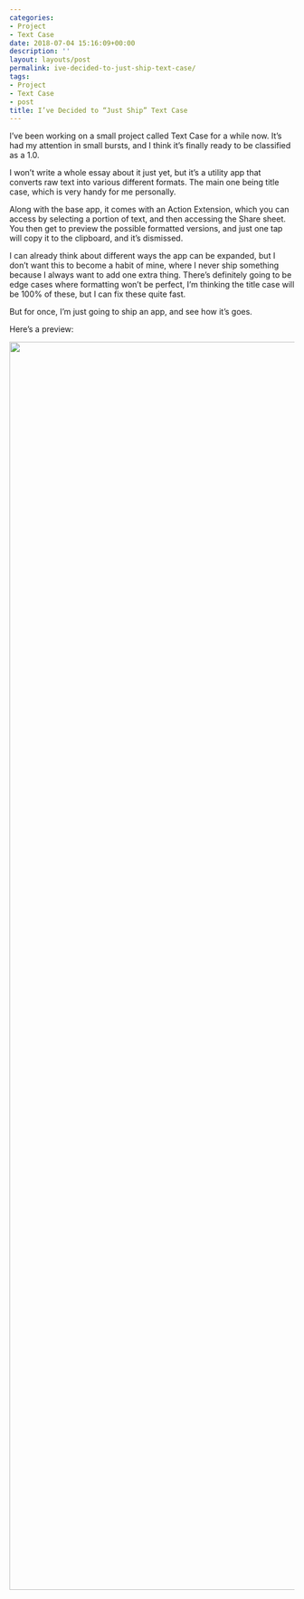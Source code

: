 ```yaml
---
categories:
- Project
- Text Case
date: 2018-07-04 15:16:09+00:00
description: ''
layout: layouts/post
permalink: ive-decided-to-just-ship-text-case/
tags:
- Project
- Text Case
- post
title: I’ve Decided to “Just Ship” Text Case
---
```


<p>I’ve been working on a small project called Text Case for a while now. It’s had my attention in small bursts, and I think it’s finally ready to be classified as a 1.0.</p>
<p>I won’t write a whole essay about it just yet, but it’s a utility app that converts raw text into various different formats. The main one being title case, which is very handy for me personally.</p>
<p>Along with the base app, it comes with an Action Extension, which you can access by selecting a portion of text, and then accessing the Share sheet. You then get to preview the possible formatted versions, and just one tap will copy it to the clipboard, and it’s dismissed.</p>
<p>I can already think about different ways the app can be expanded, but I don’t want this to become a habit of mine, where I never ship something because I always want to add one extra thing. There’s definitely going to be edge cases where formatting won’t be perfect, I’m thinking the title case will be 100% of these, but I can fix these quite fast.</p>
<p>But for once, I’m just going to ship an app, and see how it’s goes.</p>
<p>Here’s a preview:</p>
<p><img loading="lazy" width="2504" height="2208" class="alignnone size-full wp-image-1383" src="https://chrishannah.me/wp-content/uploads/2018/07/E9864835-6595-41B1-851B-81CDC03F7772.png" srcset="https://chrishannah.me/images/2018/07/E9864835-6595-41B1-851B-81CDC03F7772.png 2504w, https://chrishannah.me/images/2018/07/E9864835-6595-41B1-851B-81CDC03F7772-300x265.png 300w, https://chrishannah.me/images/2018/07/E9864835-6595-41B1-851B-81CDC03F7772-768x677.png 768w, https://chrishannah.me/images/2018/07/E9864835-6595-41B1-851B-81CDC03F7772-1024x903.png 1024w" sizes="(max-width: 2504px) 100vw, 2504px" /></p>
